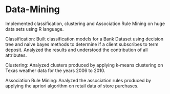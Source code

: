 # Data-Mining
Implemented classification, clustering and Association Rule Mining on huge data sets using R language.

Classification: Built classification models for a Bank Dataset using decision tree and naive bayes methods to determine if a client subscribes to term deposit. 
Analyzed the results and understood the contribution of all attributes.

Clustering: Analyzed clusters produced by applying k-means clustering on Texas weather data for the years 2006 to 2010.

Association Rule Mining: Analyzed the association rules produced by applying the apriori algorithm on retail data of store purchases.

